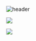 ![header](https://capsule-render.vercel.app/api?type=waving&color=random&height=300&section=header&text=KimWang09%20&fontSize=90&fontColor=ffffff)

<img align="center" src="https://img.shields.io/badge/Rust-000000?style=flat-square&logo=rust&logoColor=white"/>

<a href="https://www.instagram.com/kimwang0009/" target="_blank"><img src="https://img.shields.io/badge/Instagram-#E4405F?style=flat-square&logo=Instagram&logoColor=white"/></a>
